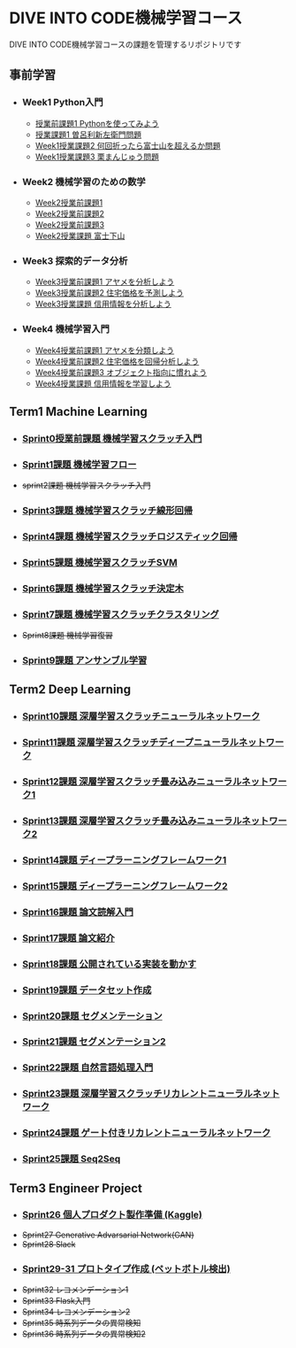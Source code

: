 # DIVE INTO CODE機械学習コース

DIVE INTO CODE機械学習コースの課題を管理するリポジトリです


## 事前学習

- ### Week1 Python入門
  - [授業前課題1 Pythonを使ってみよう](https://github.com/ohmorimori/diveintocode-ml/blob/master/week1/week1-session1.ipynb)
  - [授業課題1 曽呂利新左衛門問題](https://github.com/ohmorimori/diveintocode-ml/blob/master/week1/week1-session2.ipynb)
  - [Week1授業課題2 何回折ったら富士山を超えるか問題](https://github.com/ohmorimori/diveintocode-ml/blob/master/week1/week1-session3.ipynb)
  - [Week1授業課題3 栗まんじゅう問題](https://github.com/ohmorimori/diveintocode-ml/blob/master/week1/week1-work1.ipynb)
- ### Week2 機械学習のための数学
  - [Week2授業前課題1](https://github.com/ohmorimori/diveintocode-ml/blob/master/week2/week2-work1.ipynb)
  - [Week2授業前課題2](https://github.com/ohmorimori/diveintocode-ml/blob/master/week2/week2-work2.ipynb)
  - [Week2授業前課題3](https://github.com/ohmorimori/diveintocode-ml/blob/master/week2/week2-work3.ipynb)
  - [Week2授業課題 富士下山](https://github.com/ohmorimori/diveintocode-ml/blob/master/week2/week2-session.ipynb)
- ### Week3 探索的データ分析
  - [Week3授業前課題1 アヤメを分析しよう](https://github.com/ohmorimori/diveintocode-ml/blob/master/week3/week3-work1.ipynb)
  - [Week3授業前課題2 住宅価格を予測しよう](https://github.com/ohmorimori/diveintocode-ml/blob/master/week3/week3-work2.ipynb)
  - [Week3授業課題 信用情報を分析しよう](https://github.com/ohmorimori/diveintocode-ml/blob/master/week3/week3-session.ipynb)
- ### Week4 機械学習入門
  - [Week4授業前課題1 アヤメを分類しよう](https://github.com/ohmorimori/diveintocode-ml/blob/master/week4/week4-work1.ipynb)
  - [Week4授業前課題2 住宅価格を回帰分析しよう](https://github.com/ohmorimori/diveintocode-ml/blob/master/week4/week4-work2.ipynb)
  - [Week4授業前課題3 オブジェクト指向に慣れよう](https://github.com/ohmorimori/diveintocode-ml/blob/master/week4/week4-work3.ipynb)
  - [Week4授業課題 信用情報を学習しよう](https://github.com/ohmorimori/diveintocode-ml/blob/master/week4/week4-session.ipynb)

## Term1 Machine Learning
- ### [Sprint0授業前課題 機械学習スクラッチ入門](https://github.com/ohmorimori/diveintocode-ml/blob/master/diveintocode-term1/sprint/sprint0/sprint0-ml-scratch-intro.ipynb)
- ### [Sprint1課題 機械学習フロー](https://github.com/ohmorimori/diveintocode-ml/blob/master/diveintocode-term1/sprint/sprint1/sprint1-ml-scratch-intro.ipynb)
- ~~sprint2課題 機械学習スクラッチ入門~~
- ### [Sprint3課題 機械学習スクラッチ線形回帰](https://github.com/ohmorimori/diveintocode-ml/blob/master/diveintocode-term1/sprint/sprint3/sprint3_ml_scratch_linear_regression.ipynb)
- ### [Sprint4課題 機械学習スクラッチロジスティック回帰](https://github.com/ohmorimori/diveintocode-ml/blob/master/diveintocode-term1/sprint/sprint4/sprint4-ml-scratch-logistic-regression.ipynb)
- ### [Sprint5課題 機械学習スクラッチSVM](https://github.com/ohmorimori/diveintocode-ml/blob/master/diveintocode-term1/sprint/sprint5/sprint5-ml-scratch-svm.ipynb)
- ### [Sprint6課題 機械学習スクラッチ決定木](https://github.com/ohmorimori/diveintocode-ml/blob/master/diveintocode-term1/sprint/sprint6/sprint6-ml-scratch-decision-tree.ipynb)
- ### [Sprint7課題 機械学習スクラッチクラスタリング](https://github.com/ohmorimori/diveintocode-ml/blob/master/diveintocode-term1/sprint/sprint7/sprint7-ml-scratch-clustering.ipyn.ipynb)
- ~~Sprint8課題 機械学習復習~~
- ### [Sprint9課題 アンサンブル学習](https://github.com/ohmorimori/diveintocode-ml/blob/master/diveintocode-term1/sprint/sprint9/sprint9-ml-ensemble.ipynb)

## Term2 Deep Learning
- ### [Sprint10課題 深層学習スクラッチニューラルネットワーク](https://github.com/ohmorimori/diveintocode-ml/blob/master/diveintocode-term2/sprint/sprint10/sprint10-dl-scratch-neural-network.ipynb)
- ### [Sprint11課題 深層学習スクラッチディープニューラルネットワーク](https://github.com/ohmorimori/diveintocode-ml/blob/master/diveintocode-term2/sprint/sprint11/sprint11-dl-scratch-deep-neural-netowrok.ipynb)
- ### [Sprint12課題 深層学習スクラッチ畳み込みニューラルネットワーク1](https://github.com/ohmorimori/diveintocode-ml/blob/master/diveintocode-term2/sprint/sprint12/sprint12-dl-scratch-cnn1.ipynb)
- ### [Sprint13課題 深層学習スクラッチ畳み込みニューラルネットワーク2](https://github.com/ohmorimori/diveintocode-ml/blob/master/diveintocode-term2/sprint/sprint13/sprint13-dl-scratch-cnn2.ipynb)
- ### [Sprint14課題 ディープラーニングフレームワーク1](https://github.com/ohmorimori/diveintocode-ml/blob/master/diveintocode-term2/sprint/sprint14/sprint14-dnn-framework1.ipynb)
- ### [Sprint15課題 ディープラーニングフレームワーク2](https://github.com/ohmorimori/diveintocode-ml/blob/master/diveintocode-term2/sprint/sprint15/sprint15-dnn-framework2.ipynb)
- ### [Sprint16課題 論文読解入門](https://github.com/ohmorimori/diveintocode-ml/blob/master/diveintocode-term2/sprint/sprint16/sprint16-paper-reading.ipynb)
- ### [Sprint17課題 論文紹介](https://github.com/ohmorimori/diveintocode-ml/blob/master/diveintocode-term2/sprint/sprint17/sprint17-paper-reading-2.ipynb)
- ### [Sprint18課題 公開されている実装を動かす](https://github.com/ohmorimori/diveintocode-ml/blob/master/diveintocode-term2/sprint/sprint18/sprint18-run-implementation.ipynb)
- ### [Sprint19課題 データセット作成](https://github.com/ohmorimori/diveintocode-ml/blob/master/diveintocode-term2/sprint/sprint19/sprint19-make-dataset.ipynb)
- ### [Sprint20課題 セグメンテーション](https://github.com/ohmorimori/diveintocode-ml/blob/master/diveintocode-term2/sprint/sprint20/sprint20-segmentation1.ipynb)
- ### [Sprint21課題 セグメンテーション2](https://github.com/ohmorimori/diveintocode-ml/blob/master/diveintocode-term2/sprint/sprint21/sprint21-segmentation2.ipynb)
- ### [Sprint22課題 自然言語処理入門]()
- ### [Sprint23課題 深層学習スクラッチリカレントニューラルネットワーク](https://github.com/ohmorimori/diveintocode-ml/blob/master/diveintocode-term2/sprint/sprint23/sprint23-dl-scratch-rnn.ipynb)
- ### [Sprint24課題 ゲート付きリカレントニューラルネットワーク](https://github.com/ohmorimori/diveintocode-ml/blob/master/diveintocode-term2/sprint/sprint24/sprint24-lstm.ipynb)
- ### [Sprint25課題 Seq2Seq](https://github.com/ohmorimori/diveintocode-ml/blob/master/diveintocode-term2/sprint/sprint25/sprint25-seq2seq.ipynb)


## Term3 Engineer Project
- ### [Sprint26 個人プロダクト製作準備 (Kaggle)](https://github.com/ohmorimori/diveintocode-ml/tree/master/diveintocode-term2/sprint/sprint26)
- ~~Sprint27 Generative Advarsarial Network(GAN)~~
- ~~Sprint28 Slack~~
- ### [Sprint29-31 プロトタイプ作成 (ペットボトル検出)](https://github.com/y9dai/self_checkout/tree/f13dd4605ea0c716b6f59587c9ce3b5582d3ceb0)
- ~~Sprint32 レコメンデーション1~~
- ~~Sprint33 Flask入門~~
- ~~Sprint34 レコメンデーション2~~
- ~~Sprint35 時系列データの異常検知~~
- ~~Sprint36 時系列データの異常検知2~~